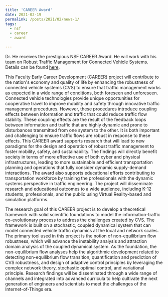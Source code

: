 ```yaml
---
title: 'CAREER Award'
date: 2021-02-19
permalink: /posts/2021/02/news-1/
tags:
  - nsf
  - career
  - award

---
```


Dr. He receives the prestigious NSF CAREER Award. He will work with his team on Robust Traffic Management for Connected Vehicle Systems. Details can be found [here](https://www.nsf.gov/awardsearch/showAward?AWD_ID=2047793s).

This Faculty Early Career Development (CAREER) project will contribute to the nation's economy and quality of life by enhancing the robustness of connected vehicle systems (CVS) to ensure that traffic management works as expected in a wide range of conditions, both foreseen and unforeseen. Connected vehicle technologies provide unique opportunities for cooperative travel to improve mobility and safety through innovative traffic management procedures. However, these procedures introduce coupling effects between information and traffic that could reduce traffic flow stability. These coupling effects are the result of the feedback loops between information and traffic that are highly dynamic and prone to disturbances transmitted from one system to the other. It is both important and challenging to ensure traffic flows are robust in response to these effects. This CAREER award supports research that will lead to new paradigms for the design and operation of robust traffic management to foster mobility, safety, and sustainability. The findings will directly benefit society in terms of more effective use of both cyber and physical infrastructures, leading to more sustainable and efficient transportation planning and operations that fully consider dynamic supply-demand interactions. The award also supports educational efforts contributing to transportation workforce by training the professionals with the dynamic systems perspective in traffic engineering. The project will disseminate research and educational outcomes to a wide audience, including K-12 students, professionals, and the public using Virtual Reality-based and simulation platforms.

The research goal of this CAREER project is to develop a theoretical framework with solid scientific foundations to model the information-traffic co-evolutionary process to address the challenges created by CVS. The framework is built on a stochastic, coupled dynamical system that can model connected vehicle traffic dynamics at the local and network scales. The primary tool used in this project is the notion of non-equilibrium flow robustness, which will advance the instability analysis and attraction domain analysis of the coupled dynamical system. As the foundation, the non-equilibrium flow analyses help the algorithmic development related to detecting non-equilibrium flow transition, quantification and prediction of CVS robustness, and design of adaptive control principles by leveraging the complex network theory, stochastic optimal control, and variational principle. Research findings will be disseminated through a wide range of channels and integrated into advanced curricula to help cultivate the next generation of engineers and scientists to meet the challenges of the Internet-of-Things era.